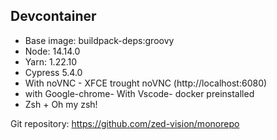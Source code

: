 ## Devcontainer

- Base image: buildpack-deps:groovy
- Node: 14.14.0
- Yarn: 1.22.10
- Cypress 5.4.0
- With noVNC - XFCE trought noVNC (http://localhost:6080)
- with Google-chrome- With Vscode- docker preinstalled
- Zsh + Oh my zsh!

Git repository: https://github.com/zed-vision/monorepo
